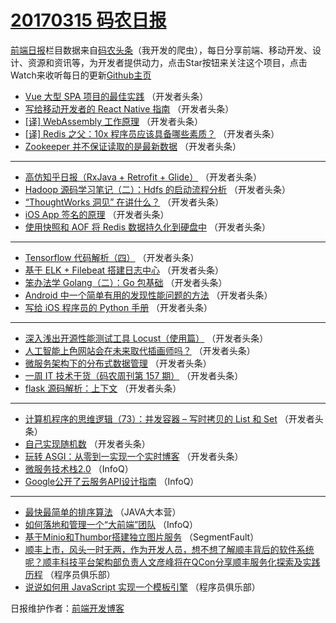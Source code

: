 # [20170315 码农日报](https://github.com/kujian/frontendDaily/blob/master/2017/03/15.md)

[前端日报](http://caibaojian.com/c/news)栏目数据来自[码农头条](http://hao.caibaojian.com/)（我开发的爬虫），每日分享前端、移动开发、设计、资源和资讯等，为开发者提供动力，点击Star按钮来关注这个项目，点击Watch来收听每日的更新[Github主页](https://github.com/kujian/frontendDaily)
* [Vue 大型 SPA 项目的最佳实践](http://hao.caibaojian.com/30129.html) （开发者头条）
* [写给移动开发者的 React Native 指南](http://hao.caibaojian.com/30137.html) （开发者头条）
* [[译] WebAssembly 工作原理](http://hao.caibaojian.com/30147.html) （开发者头条）
* [[译] Redis 之父：10x 程序员应该具备哪些素质？](http://hao.caibaojian.com/30134.html) （开发者头条）
* [Zookeeper 并不保证读取的是最新数据](http://hao.caibaojian.com/30139.html) （开发者头条）

***
* [高仿知乎日报（RxJava + Retrofit + Glide）](http://hao.caibaojian.com/30145.html) （开发者头条）
* [Hadoop 源码学习笔记（二）：Hdfs 的启动流程分析](http://hao.caibaojian.com/30148.html) （开发者头条）
* [“ThoughtWorks 洞见” 在讲什么？](http://hao.caibaojian.com/30149.html) （开发者头条）
* [iOS App 签名的原理](http://hao.caibaojian.com/30128.html) （开发者头条）
* [使用快照和 AOF 将 Redis 数据持久化到硬盘中](http://hao.caibaojian.com/30131.html) （开发者头条）

***
* [Tensorflow 代码解析（四）](http://hao.caibaojian.com/30135.html) （开发者头条）
* [基于 ELK + Filebeat 搭建日志中心](http://hao.caibaojian.com/30136.html) （开发者头条）
* [笨办法学 Golang（二）：Go 包基础](http://hao.caibaojian.com/30138.html) （开发者头条）
* [Android 中一个简单有用的发现性能问题的方法](http://hao.caibaojian.com/30140.html) （开发者头条）
* [写给 iOS 程序员的 Python 手册](http://hao.caibaojian.com/30141.html) （开发者头条）

***
* [深入浅出开源性能测试工具 Locust（使用篇）](http://hao.caibaojian.com/30142.html) （开发者头条）
* [人工智能上色网站会在未来取代插画师吗？](http://hao.caibaojian.com/30146.html) （开发者头条）
* [微服务架构下的分布式数据管理](http://hao.caibaojian.com/30126.html) （开发者头条）
* [一周 IT 技术干货（码农周刊第 157 期）](http://hao.caibaojian.com/30127.html) （开发者头条）
* [flask 源码解析：上下文](http://hao.caibaojian.com/30133.html) （开发者头条）

***
* [计算机程序的思维逻辑（73）：并发容器 &#8211; 写时拷贝的 List 和 Set](http://hao.caibaojian.com/30143.html) （开发者头条）
* [自己实现随机数](http://hao.caibaojian.com/30132.html) （开发者头条）
* [玩转 ASGI：从零到一实现一个实时博客](http://hao.caibaojian.com/30144.html) （开发者头条）
* [微服务技术栈2.0](http://hao.caibaojian.com/30371.html) （InfoQ）
* [Google公开了云服务API设计指南](http://hao.caibaojian.com/30372.html) （InfoQ）

***
* [最快最简单的排序算法](http://hao.caibaojian.com/30392.html) （JAVA大本营）
* [如何落地和管理一个“大前端”团队](http://hao.caibaojian.com/30373.html) （InfoQ）
* [基于Minio和Thumbor搭建独立图片服务](http://hao.caibaojian.com/30409.html) （SegmentFault）
* [顺丰上市，风头一时无两，作为开发人员，想不想了解顺丰背后的软件系统呢？顺丰科技平台架构部负责人文彦峰将在QCon分享顺丰服务化探索及实践历程](http://hao.caibaojian.com/30394.html) （程序员俱乐部）
* [说说如何用 JavaScript 实现一个模板引擎](http://hao.caibaojian.com/30396.html) （程序员俱乐部）

日报维护作者：[前端开发博客](http://caibaojian.com/) 